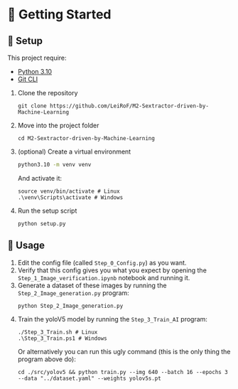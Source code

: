 # 👋 Getting Started
## 🔌 Setup

This project require:
- [Python 3.10](https://www.python.org/downloads/release/python-3100/)
- [Git CLI](https://git-scm.com/book/en/v2/Getting-Started-The-Command-Line)

1. Clone the repository
    ```
    git clone https://github.com/LeiRoF/M2-Sextractor-driven-by-Machine-Learning
    ```

2. Move into the project folder
    ```
    cd M2-Sextractor-driven-by-Machine-Learning
    ```

3. (optional) Create a virtual environment
    ```bash
    python3.10 -m venv venv
    ```
    And activate it:
    ```
    source venv/bin/activate # Linux
    .\venv\Scripts\activate # Windows
    ```

4. Run the setup script
    ```
    python setup.py
    ```

## 🚀 Usage

1. Edit the config file (called `Step_0_Config.py`) as you want.
2. Verify that this config gives you what you expect by opening the `Step_1_Image_verification.ipynb` notebook and running it.
3. Generate a dataset of these images by running the `Step_2_Image_generation.py` program:
    ```
    python Step_2_Image_generation.py
    ```
4. Train the yoloV5 model by running the `Step_3_Train_AI` program:
    ```
    ./Step_3_Train.sh # Linux
    .\Step_3_Train.ps1 # Windows
    ```
    Or alternatively you can run this ugly command (this is the only thing the program above do):
    ```
    cd ./src/yolov5 && python train.py --img 640 --batch 16 --epochs 3 --data "../dataset.yaml" --weights yolov5s.pt
    ```
